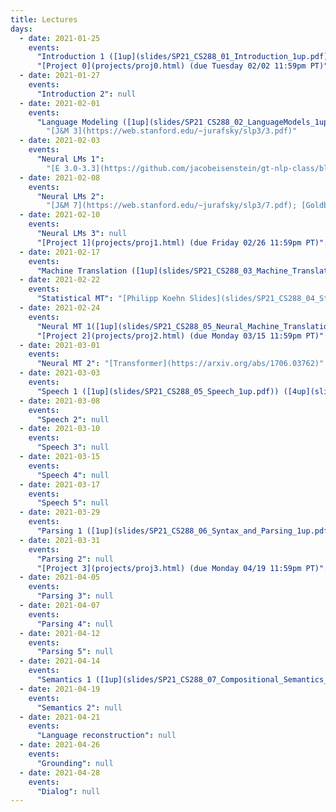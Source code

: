 ```yaml
---
title: Lectures
days:
  - date: 2021-01-25
    events:
      "Introduction 1 ([1up](slides/SP21_CS288_01_Introduction_1up.pdf)) ([4up](slides/SP21_CS288_01_Introduction_4up.pdf))": null
      "[Project 0](projects/proj0.html) (due Tuesday 02/02 11:59pm PT)": null
  - date: 2021-01-27
    events:
      "Introduction 2": null
  - date: 2021-02-01
    events:
      "Language Modeling ([1up](slides/SP21 CS288_02_LanguageModels_1up.pdf)) ([4up](slides/SP21 CS288_02_Language Models_4up.pdf))":
        "[J&M 3](https://web.stanford.edu/~jurafsky/slp3/3.pdf)"
  - date: 2021-02-03
    events:
      "Neural LMs 1":
        "[E 3.0-3.3](https://github.com/jacobeisenstein/gt-nlp-class/blob/master/notes/eisenstein-nlp-notes.pdf); [J&M 6](https://web.stanford.edu/~jurafsky/slp3/6.pdf); [G 1-5](http://u.cs.biu.ac.il/~yogo/nnlp.pdf)"
  - date: 2021-02-08
    events:
      "Neural LMs 2":
        "[J&M 7](https://web.stanford.edu/~jurafsky/slp3/7.pdf); [Goldberg 10-11](http://u.cs.biu.ac.il/~yogo/nnlp.pdf)"
  - date: 2021-02-10
    events:
      "Neural LMs 3": null
      "[Project 1](projects/proj1.html) (due Friday 02/26 11:59pm PT)": null
  - date: 2021-02-17
    events:
      "Machine Translation ([1up](slides/SP21_CS288_03_Machine_Translation_1up.pdf)) ([4up](slides/SP21_CS288_03_Machine_Translation_4up.pdf))": "[IBM Model 1](slides/lecture-ibm-model1.pdf)"
  - date: 2021-02-22
    events:
      "Statistical MT": "[Philipp Koehn Slides](slides/SP21_CS288_04_Statistical_Machine_Translation_1up.pdf); [Stat MT Book](http://statmt.org/book/)"
  - date: 2021-02-24
    events:
      "Neural MT 1([1up](slides/SP21_CS288_05_Neural_Machine_Translation_1up.pdf)) ([4up](slides/SP21_CS288_05_Neural_Machine_Translation_4up.pdf))": "[Attention](https://arxiv.org/abs/1409.0473)"
      "[Project 2](projects/proj2.html) (due Monday 03/15 11:59pm PT)": null
  - date: 2021-03-01
    events:
      "Neural MT 2": "[Transformer](https://arxiv.org/abs/1706.03762)"
  - date: 2021-03-03
    events:
      "Speech 1 ([1up](slides/SP21_CS288_05_Speech_1up.pdf)) ([4up](slides/SP21_CS288_05_Speech_4up.pdf))": null
  - date: 2021-03-08
    events:
      "Speech 2": null
  - date: 2021-03-10
    events:
      "Speech 3": null
  - date: 2021-03-15
    events:
      "Speech 4": null
  - date: 2021-03-17
    events:
      "Speech 5": null
  - date: 2021-03-29
    events:
      "Parsing 1 ([1up](slides/SP21_CS288_06_Syntax_and_Parsing_1up.pdf)) ([4up](slides/SP21_CS288_06_Syntax_and_Parsing_4up.pdf))": null
  - date: 2021-03-31
    events:
      "Parsing 2": null
      "[Project 3](projects/proj3.html) (due Monday 04/19 11:59pm PT)": null
  - date: 2021-04-05
    events:
      "Parsing 3": null
  - date: 2021-04-07
    events:
      "Parsing 4": null
  - date: 2021-04-12
    events:
      "Parsing 5": null
  - date: 2021-04-14
    events:
      "Semantics 1 ([1up](slides/SP21_CS288_07_Compositional_Semantics_1up.pdf)) ([4up](slides/SP21_CS288_07_Compositional_Semantics_4up.pdf))": null
  - date: 2021-04-19
    events:
      "Semantics 2": null
  - date: 2021-04-21
    events:
      "Language reconstruction": null
  - date: 2021-04-26
    events:
      "Grounding": null
  - date: 2021-04-28
    events:
      "Dialog": null
---
```

